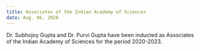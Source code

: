 ```yaml
---
title: Associates of the Indian Academy of Sciences 
date: Aug. 06, 2020 
---
```


Dr. Subhojoy Gupta and Dr. Purvi Gupta have been inducted as Associates of the Indian Academy of Sciences for the period 2020-2023.  
